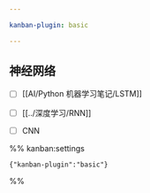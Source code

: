 ```yaml
---

kanban-plugin: basic

---
```


## 神经网络

- [ ] [[AI/Python 机器学习笔记/LSTM]]
- [ ] [[../深度学习/RNN]]
- [ ] CNN




%% kanban:settings
```
{"kanban-plugin":"basic"}
```
%%